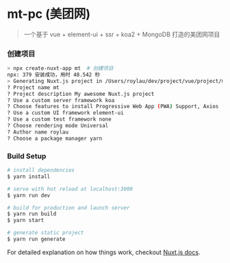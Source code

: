 # mt-pc (美团网)

> 一个基于 vue + element-ui + ssr + koa2 + MongoDB 打造的美团网项目

### 创建项目

```bash
> npx create-nuxt-app mt  # 创建项目
npx: 379 安装成功，用时 48.542 秒
> Generating Nuxt.js project in /Users/roylau/dev/project/vue/project/mt
? Project name mt
? Project description My awesome Nuxt.js project
? Use a custom server framework koa
? Choose features to install Progressive Web App (PWA) Support, Axios
? Use a custom UI framework element-ui
? Use a custom test framework none
? Choose rendering mode Universal
? Author name roylau
? Choose a package manager yarn
```


### Build Setup

``` bash
# install dependencies
$ yarn install

# serve with hot reload at localhost:3000
$ yarn run dev

# build for production and launch server
$ yarn run build
$ yarn start

# generate static project
$ yarn run generate
```

For detailed explanation on how things work, checkout [Nuxt.js docs](https://nuxtjs.org).
